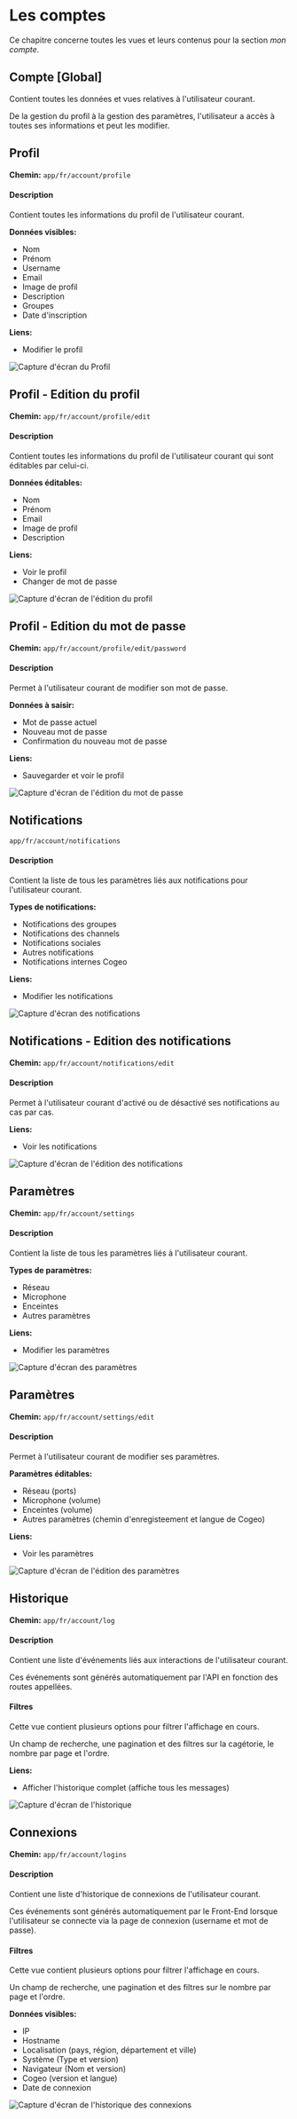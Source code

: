 # Les comptes

Ce chapitre concerne toutes les vues et leurs contenus pour la section *mon compte*.

## Compte [Global]

Contient toutes les données et vues relatives à l'utilisateur courant.

De la gestion du profil à la gestion des paramètres, l'utilisateur a accès à toutes ses informations et peut les modifier.

## Profil

**Chemin:** `app/fr/account/profile`

#### Description

Contient toutes les informations du profil de l'utilisateur courant.

**Données visibles:**

- Nom
- Prénom
- Username
- Email
- Image de profil
- Description
- Groupes
- Date d'inscription

**Liens:** 

- Modifier le profil

<img class="atom-vertical-line"
     src="https://res.cloudinary.com/cozen/image/upload/v1496917978/cogeoDoc/accountProfile.png"
     alt="Capture d'écran du Profil"
     title="Profil">

## Profil - Edition du profil

**Chemin:** `app/fr/account/profile/edit`

#### Description

Contient toutes les informations du profil de l'utilisateur courant qui sont éditables par celui-ci.

**Données éditables:**

- Nom
- Prénom
- Email
- Image de profil
- Description

**Liens:**

- Voir le profil
- Changer de mot de passe

<img class="atom-vertical-line"
     src="https://res.cloudinary.com/cozen/image/upload/v1496917978/cogeoDoc/accountProfileEdit.png"
     alt="Capture d'écran de l'édition du profil"
     title="Edition du profil">

## Profil - Edition du mot de passe

**Chemin:** `app/fr/account/profile/edit/password`

#### Description

Permet à l'utilisateur courant de modifier son mot de passe.

**Données à saisir:**

- Mot de passe actuel
- Nouveau mot de passe
- Confirmation du nouveau mot de passe

**Liens:**

- Sauvegarder et voir le profil

<img class="atom-vertical-line"
     src="https://res.cloudinary.com/cozen/image/upload/v1496917978/cogeoDoc/accountProfileEditPassword.png"
     alt="Capture d'écran de l'édition du mot de passe"
     title="Edition du mot de passe">

## Notifications

`app/fr/account/notifications`

#### Description

Contient la liste de tous les paramètres liés aux notifications pour l'utilisateur courant.

**Types de notifications:**

- Notifications des groupes
- Notifications des channels
- Notifications sociales
- Autres notifications
- Notifications internes Cogeo

**Liens:** 

- Modifier les notifications

<img class="atom-vertical-line"
     src="https://res.cloudinary.com/cozen/image/upload/v1496917978/cogeoDoc/accountNotifications.png"
     alt="Capture d'écran des notifications"
     title="Notifications">

## Notifications - Edition des notifications

**Chemin:** `app/fr/account/notifications/edit`

#### Description

Permet à l'utilisateur courant d'activé ou de désactivé ses notifications au cas par cas.

**Liens:** 

- Voir les notifications

<img class="atom-vertical-line"
     src="https://res.cloudinary.com/cozen/image/upload/v1496917978/cogeoDoc/accountNotificationsEdit.png"
     alt="Capture d'écran de l'édition des notifications"
     title="Edition des Notifications">

## Paramètres

**Chemin:** `app/fr/account/settings`

#### Description

Contient la liste de tous les paramètres liés à l'utilisateur courant.

**Types de paramètres:**

- Réseau
- Microphone
- Enceintes
- Autres paramètres

**Liens:** 

- Modifier les paramètres

<img class="atom-vertical-line"
     src="https://res.cloudinary.com/cozen/image/upload/v1496917978/cogeoDoc/accountSettings.png"
     alt="Capture d'écran des paramètres"
     title="Paramètres">

## Paramètres

**Chemin:** `app/fr/account/settings/edit`

#### Description

Permet à l'utilisateur courant de modifier ses paramètres.

**Paramètres éditables:**

- Réseau (ports)
- Microphone (volume)
- Enceintes (volume)
- Autres paramètres (chemin d'enregisteement et langue de Cogeo)

**Liens:** 

- Voir les paramètres

<img class="atom-vertical-line"
     src="https://res.cloudinary.com/cozen/image/upload/v1496917978/cogeoDoc/accountSettingsEdit.png"
     alt="Capture d'écran de l'édition des paramètres"
     title="Edition des paramètres">

## Historique

**Chemin:** `app/fr/account/log`

#### Description

Contient une liste d'événements liés aux interactions de l'utilisateur courant.  

Ces événements sont générés automatiquement par l'API en fonction des routes appellées.

#### Filtres

Cette vue contient plusieurs options pour filtrer l'affichage en cours.

Un champ de recherche, une pagination et des filtres sur la cagétorie, le nombre par page et l'ordre.

**Liens:** 

- Afficher l'historique complet (affiche tous les messages)

<img class="atom-vertical-line"
     src="https://res.cloudinary.com/cozen/image/upload/v1496917978/cogeoDoc/accountLog.png"
     alt="Capture d'écran de l'historique"
     title="Historique">

## Connexions

**Chemin:** `app/fr/account/logins`

#### Description

Contient une liste d'historique de connexions de l'utilisateur courant.

Ces événements sont générés automatiquement par le Front-End lorsque l'utilisateur se connecte via la page de connexion (username et mot de passe).

#### Filtres

Cette vue contient plusieurs options pour filtrer l'affichage en cours.

Un champ de recherche, une pagination et des filtres sur le nombre par page et l'ordre.

**Données visibles:**

- IP
- Hostname
- Localisation (pays, région, département et ville)
- Système (Type et version)
- Navigateur (Nom et version)
- Cogeo (version et langue)
- Date de connexion

<img class="atom-vertical-line"
     src="https://res.cloudinary.com/cozen/image/upload/v1496917978/cogeoDoc/accountLogins.png"
     alt="Capture d'écran de l'historique des connexions"
     title="Connexions">
